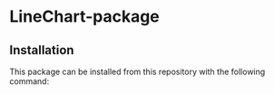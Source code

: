 LineChart-package
=================

Installation
------------

This package can be installed from this repository with the following command:

